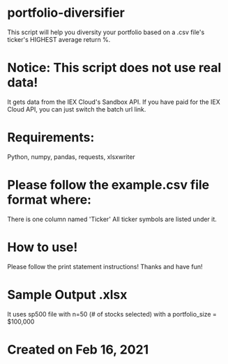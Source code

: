 # portfolio-diversifier
This script will help you diversity your portfolio based on a .csv file's ticker's HIGHEST average return %.

# Notice: This script does not use real data!
It gets data from the IEX Cloud's Sandbox API. If you have paid for the IEX Cloud API, you can just switch the batch url link.

# Requirements:
Python, numpy, pandas, requests, xlsxwriter

# Please follow the example.csv file format where:
There is one column named 'Ticker'
All ticker symbols are listed under it.

# How to use!
Please follow the print statement instructions!
Thanks and have fun!

# Sample Output .xlsx
It uses sp500 file with n=50 (# of stocks selected) with a portfolio_size = $100,000

# Created on Feb 16, 2021

